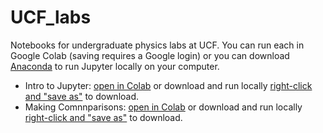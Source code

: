 # UCF_labs
Notebooks for undergraduate physics labs at UCF. You can run each in Google Colab (saving requires a Google login) or you can download [Anaconda](https://www.anaconda.com/products/individual) to run Jupyter locally on your computer.  
- Intro to Jupyter: [open in Colab](https://colab.research.google.com/github/adamlamee/UCF_labs/blob/master/intro.ipynb) or download and run locally [right-click and "save as"](https://github.com/adamlamee/UCF_labs/raw/master/intro.ipynb) to download.  
- Making Comnnparisons: [open in Colab](https://colab.research.google.com/github/adamlamee/UCF_labs/blob/master/making_comparisons.ipynb) or download and run locally [right-click and "save as"](https://github.com/adamlamee/UCF_labs/raw/master/making_comparisons.ipynb) to download.  
